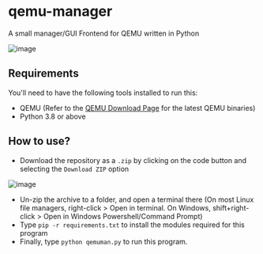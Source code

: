 # qemu-manager
A small manager/GUI Frontend for QEMU written in Python

![image](https://user-images.githubusercontent.com/52355164/151694029-24e0ca80-a866-4986-b0f5-fe8cc98fb71f.png)

## Requirements
You'll need to have the following tools installed to run this:
- QEMU (Refer to the [QEMU Download Page](https://www.qemu.org/download/) for the latest QEMU binaries)
- Python 3.8 or above

## How to use?
- Download the repository as a `.zip` by clicking on the code button and selecting the `Download ZIP` option

![image](https://user-images.githubusercontent.com/52355164/151688379-ae850cce-c244-48bc-b287-5824a572c63c.png)
- Un-zip the archive to a folder, and open a terminal there (On most Linux file managers, right-click > Open in terminal. On Windows, shift+right-click > Open in Windows Powershell/Command Prompt)
- Type `pip -r requirements.txt` to install the modules required for this program
- Finally, type `python qemuman.py` to run this program.
